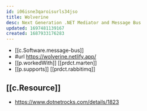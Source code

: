 ```yaml
---
id: i06isne3qaroisurls34jso
title: Wolverine
desc: Next Generation .NET Mediator and Message Bus
updated: 1697481139167
created: 1687933176283
---
```


- [[c.Software.message-bus]]
- #url https://wolverine.netlify.app/
- [[p.workedWith]] [[prdct.marten]]
- [[p.supports]] [[prdct.rabbitimq]]

## [[c.Resource]]

- https://www.dotnetrocks.com/details/1823

